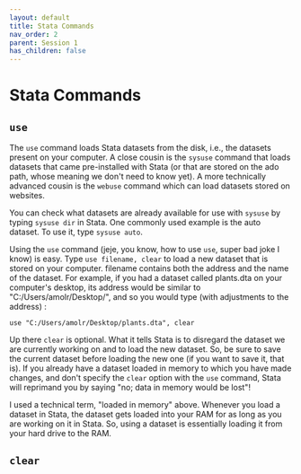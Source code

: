 ```yaml
---
layout: default
title: Stata Commands
nav_order: 2
parent: Session 1
has_children: false
---
```


# Stata Commands

## ``use``

The ``use`` command loads Stata datasets from the disk, i.e., the datasets present on your computer. A close cousin is the ``sysuse`` command that loads datasets that came pre-installed with Stata (or that are stored on the ado path, whose meaning we don't need to know yet). A more technically advanced cousin is the ``webuse`` command which can load datasets stored on websites. 

You can check what datasets are already available for use with ``sysuse`` by typing ``sysuse dir`` in Stata. One commonly used example is the auto dataset. To use it, type ``sysuse auto``. 

Using the ``use`` command (jeje, you know, how to use ``use``, super bad joke I know) is easy. Type ``use filename, clear`` to load a new dataset that is stored on your computer. filename contains both the address and the name of the dataset. For example, if you had a dataset called plants.dta on your computer's desktop, its address would be similar to "C:/Users/amolr/Desktop/", and so you would type (with adjustments to the address) : 

```
use "C:/Users/amolr/Desktop/plants.dta", clear
```

Up there ``clear`` is optional. What it tells Stata is to disregard the dataset we are currently working on and to load the new dataset. So, be sure to save the current dataset before loading the new one (if you want to save it, that is). If you already have a dataset loaded in memory to which you have made changes, and don't specify the ``clear`` option with the ``use`` command, Stata will reprimand you by saying "no; data in memory would be lost"!

I used a technical term, "loaded in memory" above. Whenever you load a dataset in Stata, the dataset gets loaded into your RAM for as long as you are working on it in Stata. So, using a dataset is essentially loading it from your hard drive to the RAM. 

## ``clear``